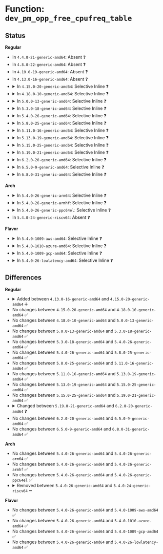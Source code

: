 # Function: <code>dev_pm_opp_free_cpufreq_table</code>

## Status
<b>Regular</b>
<ul>
<li>
In <code>4.4.0-21-generic-amd64</code>: Absent ❓
</li>
<li>
In <code>4.8.0-22-generic-amd64</code>: Absent ❓
</li>
<li>
In <code>4.10.0-19-generic-amd64</code>: Absent ❓
</li>
<li>
In <code>4.13.0-16-generic-amd64</code>: Absent ❓
</li>
<li>
<details>
<summary>In <code>4.15.0-20-generic-amd64</code>: Selective Inline ❓</summary>

```c
void dev_pm_opp_free_cpufreq_table(struct device * dev, struct cpufreq_frequency_table * * table)
```

```json
{
  "name": "dev_pm_opp_free_cpufreq_table",
  "collision_type": "Unique Global",
  "inline_type": "Selective",
  "funcs": [
    {
      "addr": 18446744071587061216,
      "name": "dev_pm_opp_free_cpufreq_table",
      "external": true,
      "loc": "drivers/opp/cpu.c:99",
      "file": "drivers/opp/cpu.c",
      "inline": "not declared, inlined",
      "caller_inline": [],
      "caller_func": []
    }
  ],
  "symbols": [
    {
      "addr": 18446744071587061216,
      "name": "dev_pm_opp_free_cpufreq_table",
      "section": ".text",
      "bind": "STB_GLOBAL",
      "size": 38
    }
  ]
}
```
</details>
</li>
<li>
<details>
<summary>In <code>4.18.0-10-generic-amd64</code>: Selective Inline ❓</summary>

```c
void dev_pm_opp_free_cpufreq_table(struct device * dev, struct cpufreq_frequency_table * * table)
```

```json
{
  "name": "dev_pm_opp_free_cpufreq_table",
  "collision_type": "Unique Global",
  "inline_type": "Selective",
  "funcs": [
    {
      "addr": 18446744071587359456,
      "name": "dev_pm_opp_free_cpufreq_table",
      "external": true,
      "loc": "drivers/opp/cpu.c:99",
      "file": "drivers/opp/cpu.c",
      "inline": "not declared, inlined",
      "caller_inline": [],
      "caller_func": []
    }
  ],
  "symbols": [
    {
      "addr": 18446744071587359456,
      "name": "dev_pm_opp_free_cpufreq_table",
      "section": ".text",
      "bind": "STB_GLOBAL",
      "size": 37
    }
  ]
}
```
</details>
</li>
<li>
<details>
<summary>In <code>5.0.0-13-generic-amd64</code>: Selective Inline ❓</summary>

```c
void dev_pm_opp_free_cpufreq_table(struct device * dev, struct cpufreq_frequency_table * * table)
```

```json
{
  "name": "dev_pm_opp_free_cpufreq_table",
  "collision_type": "Unique Global",
  "inline_type": "Selective",
  "funcs": [
    {
      "addr": 18446744071587539296,
      "name": "dev_pm_opp_free_cpufreq_table",
      "external": true,
      "loc": "drivers/opp/cpu.c:99",
      "file": "drivers/opp/cpu.c",
      "inline": "not declared, inlined",
      "caller_inline": [],
      "caller_func": []
    }
  ],
  "symbols": [
    {
      "addr": 18446744071587539296,
      "name": "dev_pm_opp_free_cpufreq_table",
      "section": ".text",
      "bind": "STB_GLOBAL",
      "size": 37
    }
  ]
}
```
</details>
</li>
<li>
<details>
<summary>In <code>5.3.0-18-generic-amd64</code>: Selective Inline ❓</summary>

```c
void dev_pm_opp_free_cpufreq_table(struct device * dev, struct cpufreq_frequency_table * * table)
```

```json
{
  "name": "dev_pm_opp_free_cpufreq_table",
  "collision_type": "Unique Global",
  "inline_type": "Selective",
  "funcs": [
    {
      "addr": 18446744071587814080,
      "name": "dev_pm_opp_free_cpufreq_table",
      "external": true,
      "loc": "drivers/opp/cpu.c:96",
      "file": "drivers/opp/cpu.c",
      "inline": "not declared, inlined",
      "caller_inline": [],
      "caller_func": []
    }
  ],
  "symbols": [
    {
      "addr": 18446744071587814080,
      "name": "dev_pm_opp_free_cpufreq_table",
      "section": ".text",
      "bind": "STB_GLOBAL",
      "size": 37
    }
  ]
}
```
</details>
</li>
<li>
<details>
<summary>In <code>5.4.0-26-generic-amd64</code>: Selective Inline ❓</summary>

```c
void dev_pm_opp_free_cpufreq_table(struct device * dev, struct cpufreq_frequency_table * * table)
```

```json
{
  "name": "dev_pm_opp_free_cpufreq_table",
  "collision_type": "Unique Global",
  "inline_type": "Selective",
  "funcs": [
    {
      "addr": 18446744071588019280,
      "name": "dev_pm_opp_free_cpufreq_table",
      "external": true,
      "loc": "drivers/opp/cpu.c:96",
      "file": "drivers/opp/cpu.c",
      "inline": "not declared, inlined",
      "caller_inline": [],
      "caller_func": []
    }
  ],
  "symbols": [
    {
      "addr": 18446744071588019280,
      "name": "dev_pm_opp_free_cpufreq_table",
      "section": ".text",
      "bind": "STB_GLOBAL",
      "size": 37
    }
  ]
}
```
</details>
</li>
<li>
<details>
<summary>In <code>5.8.0-25-generic-amd64</code>: Selective Inline ❓</summary>

```c
void dev_pm_opp_free_cpufreq_table(struct device * dev, struct cpufreq_frequency_table * * table)
```

```json
{
  "name": "dev_pm_opp_free_cpufreq_table",
  "collision_type": "Unique Global",
  "inline_type": "Selective",
  "funcs": [
    {
      "addr": 18446744071588878768,
      "name": "dev_pm_opp_free_cpufreq_table",
      "external": true,
      "loc": "drivers/opp/cpu.c:96",
      "file": "drivers/opp/cpu.c",
      "inline": "not declared, inlined",
      "caller_inline": [],
      "caller_func": []
    }
  ],
  "symbols": [
    {
      "addr": 18446744071588878768,
      "name": "dev_pm_opp_free_cpufreq_table",
      "section": ".text",
      "bind": "STB_GLOBAL",
      "size": 40
    }
  ]
}
```
</details>
</li>
<li>
<details>
<summary>In <code>5.11.0-16-generic-amd64</code>: Selective Inline ❓</summary>

```c
void dev_pm_opp_free_cpufreq_table(struct device * dev, struct cpufreq_frequency_table * * table)
```

```json
{
  "name": "dev_pm_opp_free_cpufreq_table",
  "collision_type": "Unique Global",
  "inline_type": "Selective",
  "funcs": [
    {
      "addr": 18446744071588891792,
      "name": "dev_pm_opp_free_cpufreq_table",
      "external": true,
      "loc": "drivers/opp/cpu.c:96",
      "file": "drivers/opp/cpu.c",
      "inline": "not declared, inlined",
      "caller_inline": [],
      "caller_func": []
    }
  ],
  "symbols": [
    {
      "addr": 18446744071588891792,
      "name": "dev_pm_opp_free_cpufreq_table",
      "section": ".text",
      "bind": "STB_GLOBAL",
      "size": 40
    }
  ]
}
```
</details>
</li>
<li>
<details>
<summary>In <code>5.13.0-19-generic-amd64</code>: Selective Inline ❓</summary>

```c
void dev_pm_opp_free_cpufreq_table(struct device * dev, struct cpufreq_frequency_table * * table)
```

```json
{
  "name": "dev_pm_opp_free_cpufreq_table",
  "collision_type": "Unique Global",
  "inline_type": "Selective",
  "funcs": [
    {
      "addr": 18446744071588781008,
      "name": "dev_pm_opp_free_cpufreq_table",
      "external": true,
      "loc": "drivers/opp/cpu.c:96",
      "file": "drivers/opp/cpu.c",
      "inline": "not declared, inlined",
      "caller_inline": [],
      "caller_func": []
    }
  ],
  "symbols": [
    {
      "addr": 18446744071588781008,
      "name": "dev_pm_opp_free_cpufreq_table",
      "section": ".text",
      "bind": "STB_GLOBAL",
      "size": 40
    }
  ]
}
```
</details>
</li>
<li>
<details>
<summary>In <code>5.15.0-25-generic-amd64</code>: Selective Inline ❓</summary>

```c
void dev_pm_opp_free_cpufreq_table(struct device * dev, struct cpufreq_frequency_table * * table)
```

```json
{
  "name": "dev_pm_opp_free_cpufreq_table",
  "collision_type": "Unique Global",
  "inline_type": "Selective",
  "funcs": [
    {
      "addr": 18446744071589473248,
      "name": "dev_pm_opp_free_cpufreq_table",
      "external": true,
      "loc": "drivers/opp/cpu.c:96",
      "file": "drivers/opp/cpu.c",
      "inline": "not declared, inlined",
      "caller_inline": [],
      "caller_func": []
    }
  ],
  "symbols": [
    {
      "addr": 18446744071589473248,
      "name": "dev_pm_opp_free_cpufreq_table",
      "section": ".text",
      "bind": "STB_GLOBAL",
      "size": 40
    }
  ]
}
```
</details>
</li>
<li>
<details>
<summary>In <code>5.19.0-21-generic-amd64</code>: Selective Inline ❓</summary>

```c
void dev_pm_opp_free_cpufreq_table(struct device * dev, struct cpufreq_frequency_table * * table)
```

```json
{
  "name": "dev_pm_opp_free_cpufreq_table",
  "collision_type": "Unique Global",
  "inline_type": "Selective",
  "funcs": [
    {
      "addr": 18446744071590952368,
      "name": "dev_pm_opp_free_cpufreq_table",
      "external": true,
      "loc": "drivers/opp/cpu.c:96",
      "file": "drivers/opp/cpu.c",
      "inline": "not declared, inlined",
      "caller_inline": [],
      "caller_func": []
    }
  ],
  "symbols": [
    {
      "addr": 18446744071590952368,
      "name": "dev_pm_opp_free_cpufreq_table",
      "section": ".text",
      "bind": "STB_GLOBAL",
      "size": 56
    }
  ]
}
```
</details>
</li>
<li>
<details>
<summary>In <code>6.2.0-20-generic-amd64</code>: Selective Inline ❓</summary>

```c
void dev_pm_opp_free_cpufreq_table(struct device * dev, struct cpufreq_frequency_table * * opp_table)
```

```json
{
  "name": "dev_pm_opp_free_cpufreq_table",
  "collision_type": "Unique Global",
  "inline_type": "Selective",
  "funcs": [
    {
      "addr": 18446744071592654096,
      "name": "dev_pm_opp_free_cpufreq_table",
      "external": true,
      "loc": "drivers/opp/cpu.c:96",
      "file": "drivers/opp/cpu.c",
      "inline": "not declared, inlined",
      "caller_inline": [],
      "caller_func": []
    }
  ],
  "symbols": [
    {
      "addr": 18446744071592654096,
      "name": "dev_pm_opp_free_cpufreq_table",
      "section": ".text",
      "bind": "STB_GLOBAL",
      "size": 56
    }
  ]
}
```
</details>
</li>
<li>
<details>
<summary>In <code>6.5.0-9-generic-amd64</code>: Selective Inline ❓</summary>

```c
void dev_pm_opp_free_cpufreq_table(struct device * dev, struct cpufreq_frequency_table * * opp_table)
```

```json
{
  "name": "dev_pm_opp_free_cpufreq_table",
  "collision_type": "Unique Global",
  "inline_type": "Selective",
  "funcs": [
    {
      "addr": 18446744071593084896,
      "name": "dev_pm_opp_free_cpufreq_table",
      "external": true,
      "loc": "drivers/opp/cpu.c:96",
      "file": "drivers/opp/cpu.c",
      "inline": "not declared, inlined",
      "caller_inline": [],
      "caller_func": []
    }
  ],
  "symbols": [
    {
      "addr": 18446744071593084896,
      "name": "dev_pm_opp_free_cpufreq_table",
      "section": ".text",
      "bind": "STB_GLOBAL",
      "size": 56
    }
  ]
}
```
</details>
</li>
<li>
<details>
<summary>In <code>6.8.0-31-generic-amd64</code>: Selective Inline ❓</summary>

```c
void dev_pm_opp_free_cpufreq_table(struct device * dev, struct cpufreq_frequency_table * * opp_table)
```

```json
{
  "name": "dev_pm_opp_free_cpufreq_table",
  "collision_type": "Unique Global",
  "inline_type": "Selective",
  "funcs": [
    {
      "addr": 18446744071593837296,
      "name": "dev_pm_opp_free_cpufreq_table",
      "external": true,
      "loc": "drivers/opp/cpu.c:96",
      "file": "drivers/opp/cpu.c",
      "inline": "not declared, inlined",
      "caller_inline": [],
      "caller_func": []
    }
  ],
  "symbols": [
    {
      "addr": 18446744071593837296,
      "name": "dev_pm_opp_free_cpufreq_table",
      "section": ".text",
      "bind": "STB_GLOBAL",
      "size": 56
    }
  ]
}
```
</details>
</li>
</ul>
<b>Arch</b>
<ul>
<li>
<details>
<summary>In <code>5.4.0-26-generic-arm64</code>: Selective Inline ❓</summary>

```c
void dev_pm_opp_free_cpufreq_table(struct device * dev, struct cpufreq_frequency_table * * table)
```

```json
{
  "name": "dev_pm_opp_free_cpufreq_table",
  "collision_type": "Unique Global",
  "inline_type": "Selective",
  "funcs": [
    {
      "addr": 18446603336501275800,
      "name": "dev_pm_opp_free_cpufreq_table",
      "external": true,
      "loc": "drivers/opp/cpu.c:96",
      "file": "drivers/opp/cpu.c",
      "inline": "not declared, inlined",
      "caller_inline": [],
      "caller_func": [
        "drivers/cpufreq/cpufreq-dt.c:cpufreq_exit",
        "drivers/cpufreq/cpufreq-dt.c:cpufreq_init"
      ]
    }
  ],
  "symbols": [
    {
      "addr": 18446603336501275800,
      "name": "dev_pm_opp_free_cpufreq_table",
      "section": ".text",
      "bind": "STB_GLOBAL",
      "size": 52
    }
  ]
}
```
</details>
</li>
<li>
<details>
<summary>In <code>5.4.0-26-generic-armhf</code>: Selective Inline ❓</summary>

```c
void dev_pm_opp_free_cpufreq_table(struct device * dev, struct cpufreq_frequency_table * * table)
```

```json
{
  "name": "dev_pm_opp_free_cpufreq_table",
  "collision_type": "Unique Global",
  "inline_type": "Selective",
  "funcs": [
    {
      "addr": 3233765212,
      "name": "dev_pm_opp_free_cpufreq_table",
      "external": true,
      "loc": "drivers/opp/cpu.c:96",
      "file": "drivers/opp/cpu.c",
      "inline": "not declared, inlined",
      "caller_inline": [],
      "caller_func": [
        "drivers/cpufreq/cpufreq-dt.c:cpufreq_exit",
        "drivers/cpufreq/cpufreq-dt.c:cpufreq_init",
        "drivers/cpufreq/omap-cpufreq.c:omap_cpu_exit"
      ]
    }
  ],
  "symbols": [
    {
      "addr": 3233765212,
      "name": "dev_pm_opp_free_cpufreq_table",
      "section": ".text",
      "bind": "STB_GLOBAL",
      "size": 48
    }
  ]
}
```
</details>
</li>
<li>
<details>
<summary>In <code>5.4.0-26-generic-ppc64el</code>: Selective Inline ❓</summary>

```c
void dev_pm_opp_free_cpufreq_table(struct device * dev, struct cpufreq_frequency_table * * table)
```

```json
{
  "name": "dev_pm_opp_free_cpufreq_table",
  "collision_type": "Unique Global",
  "inline_type": "Selective",
  "funcs": [
    {
      "addr": 13835058055294798896,
      "name": "dev_pm_opp_free_cpufreq_table",
      "external": true,
      "loc": "drivers/opp/cpu.c:96",
      "file": "drivers/opp/cpu.c",
      "inline": "not declared, inlined",
      "caller_inline": [],
      "caller_func": []
    }
  ],
  "symbols": [
    {
      "addr": 13835058055294798896,
      "name": "dev_pm_opp_free_cpufreq_table",
      "section": ".text",
      "bind": "STB_GLOBAL",
      "size": 80
    }
  ]
}
```
</details>
</li>
<li>
In <code>5.4.0-24-generic-riscv64</code>: Absent ❓
</li>
</ul>
<b>Flavor</b>
<ul>
<li>
<details>
<summary>In <code>5.4.0-1009-aws-amd64</code>: Selective Inline ❓</summary>

```c
void dev_pm_opp_free_cpufreq_table(struct device * dev, struct cpufreq_frequency_table * * table)
```

```json
{
  "name": "dev_pm_opp_free_cpufreq_table",
  "collision_type": "Unique Global",
  "inline_type": "Selective",
  "funcs": [
    {
      "addr": 18446744071587644272,
      "name": "dev_pm_opp_free_cpufreq_table",
      "external": true,
      "loc": "drivers/opp/cpu.c:96",
      "file": "drivers/opp/cpu.c",
      "inline": "not declared, inlined",
      "caller_inline": [],
      "caller_func": []
    }
  ],
  "symbols": [
    {
      "addr": 18446744071587644272,
      "name": "dev_pm_opp_free_cpufreq_table",
      "section": ".text",
      "bind": "STB_GLOBAL",
      "size": 37
    }
  ]
}
```
</details>
</li>
<li>
<details>
<summary>In <code>5.4.0-1010-azure-amd64</code>: Selective Inline ❓</summary>

```c
void dev_pm_opp_free_cpufreq_table(struct device * dev, struct cpufreq_frequency_table * * table)
```

```json
{
  "name": "dev_pm_opp_free_cpufreq_table",
  "collision_type": "Unique Global",
  "inline_type": "Selective",
  "funcs": [
    {
      "addr": 18446744071587418144,
      "name": "dev_pm_opp_free_cpufreq_table",
      "external": true,
      "loc": "drivers/opp/cpu.c:96",
      "file": "drivers/opp/cpu.c",
      "inline": "not declared, inlined",
      "caller_inline": [],
      "caller_func": []
    }
  ],
  "symbols": [
    {
      "addr": 18446744071587418144,
      "name": "dev_pm_opp_free_cpufreq_table",
      "section": ".text",
      "bind": "STB_GLOBAL",
      "size": 37
    }
  ]
}
```
</details>
</li>
<li>
<details>
<summary>In <code>5.4.0-1009-gcp-amd64</code>: Selective Inline ❓</summary>

```c
void dev_pm_opp_free_cpufreq_table(struct device * dev, struct cpufreq_frequency_table * * table)
```

```json
{
  "name": "dev_pm_opp_free_cpufreq_table",
  "collision_type": "Unique Global",
  "inline_type": "Selective",
  "funcs": [
    {
      "addr": 18446744071587975424,
      "name": "dev_pm_opp_free_cpufreq_table",
      "external": true,
      "loc": "drivers/opp/cpu.c:96",
      "file": "drivers/opp/cpu.c",
      "inline": "not declared, inlined",
      "caller_inline": [],
      "caller_func": []
    }
  ],
  "symbols": [
    {
      "addr": 18446744071587975424,
      "name": "dev_pm_opp_free_cpufreq_table",
      "section": ".text",
      "bind": "STB_GLOBAL",
      "size": 37
    }
  ]
}
```
</details>
</li>
<li>
<details>
<summary>In <code>5.4.0-26-lowlatency-amd64</code>: Selective Inline ❓</summary>

```c
void dev_pm_opp_free_cpufreq_table(struct device * dev, struct cpufreq_frequency_table * * table)
```

```json
{
  "name": "dev_pm_opp_free_cpufreq_table",
  "collision_type": "Unique Global",
  "inline_type": "Selective",
  "funcs": [
    {
      "addr": 18446744071588090800,
      "name": "dev_pm_opp_free_cpufreq_table",
      "external": true,
      "loc": "drivers/opp/cpu.c:96",
      "file": "drivers/opp/cpu.c",
      "inline": "not declared, inlined",
      "caller_inline": [],
      "caller_func": []
    }
  ],
  "symbols": [
    {
      "addr": 18446744071588090800,
      "name": "dev_pm_opp_free_cpufreq_table",
      "section": ".text",
      "bind": "STB_GLOBAL",
      "size": 37
    }
  ]
}
```
</details>
</li>
</ul>

## Differences
<b>Regular</b>
<ul>
<li>
<details>
<summary>Added between <code>4.13.0-16-generic-amd64</code> and <code>4.15.0-20-generic-amd64</code> ➕</summary>

```c
void dev_pm_opp_free_cpufreq_table(struct device * dev, struct cpufreq_frequency_table * * table)
```
</details>
</li>
<li>
No changes between <code>4.15.0-20-generic-amd64</code> and <code>4.18.0-10-generic-amd64</code> ✅
</li>
<li>
No changes between <code>4.18.0-10-generic-amd64</code> and <code>5.0.0-13-generic-amd64</code> ✅
</li>
<li>
No changes between <code>5.0.0-13-generic-amd64</code> and <code>5.3.0-18-generic-amd64</code> ✅
</li>
<li>
No changes between <code>5.3.0-18-generic-amd64</code> and <code>5.4.0-26-generic-amd64</code> ✅
</li>
<li>
No changes between <code>5.4.0-26-generic-amd64</code> and <code>5.8.0-25-generic-amd64</code> ✅
</li>
<li>
No changes between <code>5.8.0-25-generic-amd64</code> and <code>5.11.0-16-generic-amd64</code> ✅
</li>
<li>
No changes between <code>5.11.0-16-generic-amd64</code> and <code>5.13.0-19-generic-amd64</code> ✅
</li>
<li>
No changes between <code>5.13.0-19-generic-amd64</code> and <code>5.15.0-25-generic-amd64</code> ✅
</li>
<li>
No changes between <code>5.15.0-25-generic-amd64</code> and <code>5.19.0-21-generic-amd64</code> ✅
</li>
<li>
<details>
<summary>Changed between <code>5.19.0-21-generic-amd64</code> and <code>6.2.0-20-generic-amd64</code> ❓</summary>
<ul>
<li>
<b>Param added. </b>
<code>struct cpufreq_frequency_table * * opp_table</code>
</li>
<li>
<b>Param removed. </b>
<code>struct cpufreq_frequency_table * * table</code>
</li>
</ul>
</details>
</li>
<li>
No changes between <code>6.2.0-20-generic-amd64</code> and <code>6.5.0-9-generic-amd64</code> ✅
</li>
<li>
No changes between <code>6.5.0-9-generic-amd64</code> and <code>6.8.0-31-generic-amd64</code> ✅
</li>
</ul>
<b>Arch</b>
<ul>
<li>
No changes between <code>5.4.0-26-generic-amd64</code> and <code>5.4.0-26-generic-arm64</code> ✅
</li>
<li>
No changes between <code>5.4.0-26-generic-amd64</code> and <code>5.4.0-26-generic-armhf</code> ✅
</li>
<li>
No changes between <code>5.4.0-26-generic-amd64</code> and <code>5.4.0-26-generic-ppc64el</code> ✅
</li>
<li>
<details>
<summary>Removed between <code>5.4.0-26-generic-amd64</code> and <code>5.4.0-24-generic-riscv64</code> ➖</summary>

```c
void dev_pm_opp_free_cpufreq_table(struct device * dev, struct cpufreq_frequency_table * * table)
```
</details>
</li>
</ul>
<b>Flavor</b>
<ul>
<li>
No changes between <code>5.4.0-26-generic-amd64</code> and <code>5.4.0-1009-aws-amd64</code> ✅
</li>
<li>
No changes between <code>5.4.0-26-generic-amd64</code> and <code>5.4.0-1010-azure-amd64</code> ✅
</li>
<li>
No changes between <code>5.4.0-26-generic-amd64</code> and <code>5.4.0-1009-gcp-amd64</code> ✅
</li>
<li>
No changes between <code>5.4.0-26-generic-amd64</code> and <code>5.4.0-26-lowlatency-amd64</code> ✅
</li>
</ul>
